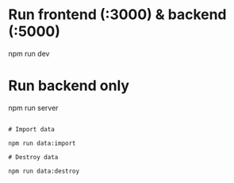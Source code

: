 # Run frontend (:3000) & backend (:5000)

npm run dev

# Run backend only

npm run server

```

# Import data

npm run data:import

# Destroy data

npm run data:destroy
```